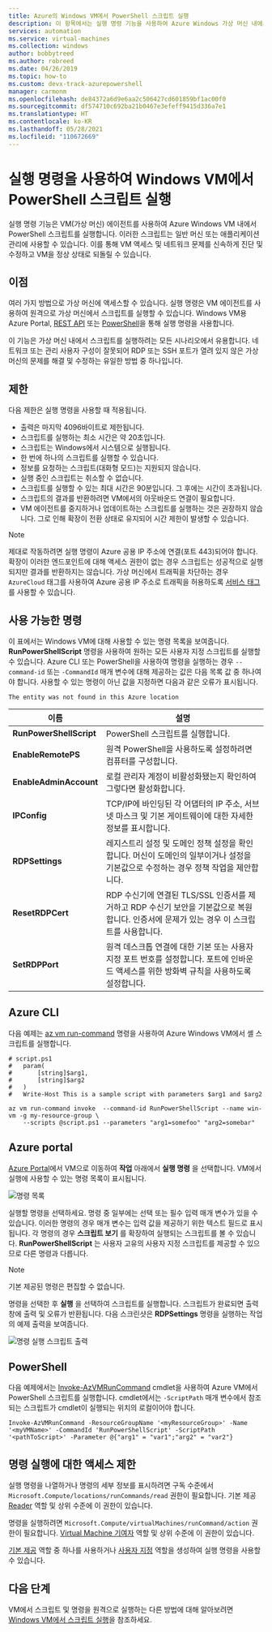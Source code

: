 ```yaml
---
title: Azure의 Windows VM에서 PowerShell 스크립트 실행
description: 이 항목에서는 실행 명령 기능을 사용하여 Azure Windows 가상 머신 내에서 PowerShell 스크립트를 실행하는 방법을 설명합니다.
services: automation
ms.service: virtual-machines
ms.collection: windows
author: bobbytreed
ms.author: robreed
ms.date: 04/26/2019
ms.topic: how-to
ms.custom: devx-track-azurepowershell
manager: carmonm
ms.openlocfilehash: de84372a6d9e6aa2c506427cd601859bf1ac00f0
ms.sourcegitcommit: df574710c692ba21b0467e3efeff9415d336a7e1
ms.translationtype: HT
ms.contentlocale: ko-KR
ms.lasthandoff: 05/28/2021
ms.locfileid: "110672669"
---
```

# <a name="run-powershell-scripts-in-your-windows-vm-by-using-run-command"></a>실행 명령을 사용하여 Windows VM에서 PowerShell 스크립트 실행

실행 명령 기능은 VM(가상 머신) 에이전트를 사용하여 Azure Windows VM 내에서 PowerShell 스크립트를 실행합니다. 이러한 스크립트는 일반 머신 또는 애플리케이션 관리에 사용할 수 있습니다. 이를 통해 VM 액세스 및 네트워크 문제를 신속하게 진단 및 수정하고 VM을 정상 상태로 되돌릴 수 있습니다.



## <a name="benefits"></a>이점

여러 가지 방법으로 가상 머신에 액세스할 수 있습니다. 실행 명령은 VM 에이전트를 사용하여 원격으로 가상 머신에서 스크립트를 실행할 수 있습니다. Windows VM용 Azure Portal, [REST API](/rest/api/compute/virtual%20machines%20run%20commands/runcommand) 또는 [PowerShell](/powershell/module/az.compute/invoke-azvmruncommand)을 통해 실행 명령을 사용합니다.

이 기능은 가상 머신 내에서 스크립트를 실행하려는 모든 시나리오에서 유용합니다. 네트워크 또는 관리 사용자 구성이 잘못되어 RDP 또는 SSH 포트가 열려 있지 않은 가상 머신의 문제를 해결 및 수정하는 유일한 방법 중 하나입니다.

## <a name="restrictions"></a>제한

다음 제한은 실행 명령을 사용할 때 적용됩니다.

* 출력은 마지막 4096바이트로 제한됩니다.
* 스크립트를 실행하는 최소 시간은 약 20초입니다.
* 스크립트는 Windows에서 시스템으로 실행됩니다.
* 한 번에 하나의 스크립트를 실행할 수 있습니다.
* 정보를 요청하는 스크립트(대화형 모드)는 지원되지 않습니다.
* 실행 중인 스크립트는 취소할 수 없습니다.
* 스크립트를 실행할 수 있는 최대 시간은 90분입니다. 그 후에는 시간이 초과됩니다.
* 스크립트의 결과를 반환하려면 VM에서의 아웃바운드 연결이 필요합니다.
* VM 에이전트를 중지하거나 업데이트하는 스크립트를 실행하는 것은 권장하지 않습니다. 그로 인해 확장이 전환 상태로 유지되어 시간 제한이 발생할 수 있습니다.

> [!NOTE]
> 제대로 작동하려면 실행 명령이 Azure 공용 IP 주소에 연결(포트 443)되어야 합니다. 확장이 이러한 엔드포인트에 대해 액세스 권한이 없는 경우 스크립트는 성공적으로 실행되지만 결과를 반환하지는 않습니다. 가상 머신에서 트래픽을 차단하는 경우 `AzureCloud` 태그를 사용하여 Azure 공용 IP 주소로 트래픽을 허용하도록 [서비스 태그](../../virtual-network/network-security-groups-overview.md#service-tags)를 사용할 수 있습니다.

## <a name="available-commands"></a>사용 가능한 명령

이 표에서는 Windows VM에 대해 사용할 수 있는 명령 목록을 보여줍니다. **RunPowerShellScript** 명령을 사용하여 원하는 모든 사용자 지정 스크립트를 실행할 수 있습니다. Azure CLI 또는 PowerShell을 사용하여 명령을 실행하는 경우 `--command-id` 또는 `-CommandId` 매개 변수에 대해 제공하는 값은 다음 목록 값 중 하나여야 합니다. 사용할 수 있는 명령이 아닌 값을 지정하면 다음과 같은 오류가 표시됩니다.

```error
The entity was not found in this Azure location
```

|**이름**|**설명**|
|---|---|
|**RunPowerShellScript**|PowerShell 스크립트를 실행합니다.|
|**EnableRemotePS**|원격 PowerShell을 사용하도록 설정하려면 컴퓨터를 구성합니다.|
|**EnableAdminAccount**|로컬 관리자 계정이 비활성화됐는지 확인하여 그렇다면 활성화합니다.|
|**IPConfig**| TCP/IP에 바인딩된 각 어댑터의 IP 주소, 서브넷 마스크 및 기본 게이트웨이에 대한 자세한 정보를 표시합니다.|
|**RDPSettings**|레지스트리 설정 및 도메인 정책 설정을 확인합니다. 머신이 도메인의 일부이거나 설정을 기본값으로 수정하는 경우 정책 작업을 제안합니다.|
|**ResetRDPCert**|RDP 수신기에 연결된 TLS/SSL 인증서를 제거하고 RDP 수신기 보안을 기본값으로 복원합니다. 인증서에 문제가 있는 경우 이 스크립트를 사용합니다.|
|**SetRDPPort**|원격 데스크톱 연결에 대한 기본 또는 사용자 지정 포트 번호를 설정합니다. 포트에 인바운드 액세스를 위한 방화벽 규칙을 사용하도록 설정합니다.|

## <a name="azure-cli"></a>Azure CLI

다음 예제는 [az vm run-command](/cli/azure/vm/run-command#az_vm_run_command_invoke) 명령을 사용하여 Azure Windows VM에서 셸 스크립트를 실행합니다.

```azurecli-interactive
# script.ps1
#   param(
#       [string]$arg1,
#       [string]$arg2
#   )
#   Write-Host This is a sample script with parameters $arg1 and $arg2

az vm run-command invoke  --command-id RunPowerShellScript --name win-vm -g my-resource-group \
    --scripts @script.ps1 --parameters "arg1=somefoo" "arg2=somebar"
```

## <a name="azure-portal"></a>Azure portal

[Azure Portal](https://portal.azure.com)에서 VM으로 이동하여 **작업** 아래에서 **실행 명령** 을 선택합니다. VM에서 실행에 사용할 수 있는 명령 목록이 표시됩니다.

![명령 목록](./media/run-command/run-command-list.png)

실행할 명령을 선택하세요. 명령 중 일부에는 선택 또는 필수 입력 매개 변수가 있을 수 있습니다. 이러한 명령의 경우 매개 변수는 입력 값을 제공하기 위한 텍스트 필드로 표시됩니다. 각 명령의 경우 **스크립트 보기** 를 확장하여 실행되는 스크립트를 볼 수 있습니다. **RunPowerShellScript** 는 사용자 고유의 사용자 지정 스크립트를 제공할 수 있으므로 다른 명령과 다릅니다.

> [!NOTE]
> 기본 제공된 명령은 편집할 수 없습니다.

명령을 선택한 후 **실행** 을 선택하여 스크립트를 실행합니다. 스크립트가 완료되면 출력 창에 출력 및 오류가 반환됩니다. 다음 스크린샷은 **RDPSettings** 명령을 실행하는 작업의 예제 출력을 보여줍니다.

![명령 실행 스크립트 출력](./media/run-command/run-command-script-output.png)

## <a name="powershell"></a>PowerShell

다음 예제에서는 [Invoke-AzVMRunCommand](/powershell/module/az.compute/invoke-azvmruncommand) cmdlet을 사용하여 Azure VM에서 PowerShell 스크립트를 실행합니다. cmdlet에서는 `-ScriptPath` 매개 변수에서 참조되는 스크립트가 cmdlet이 실행되는 위치의 로컬이어야 합니다.

```azurepowershell-interactive
Invoke-AzVMRunCommand -ResourceGroupName '<myResourceGroup>' -Name '<myVMName>' -CommandId 'RunPowerShellScript' -ScriptPath '<pathToScript>' -Parameter @{"arg1" = "var1";"arg2" = "var2"}
```

## <a name="limiting-access-to-run-command"></a>명령 실행에 대한 액세스 제한

실행 명령을 나열하거나 명령의 세부 정보를 표시하려면 구독 수준에서 `Microsoft.Compute/locations/runCommands/read` 권한이 필요합니다. 기본 제공 [Reader](../../role-based-access-control/built-in-roles.md#reader) 역할 및 상위 수준에 이 권한이 있습니다.

명령을 실행하려면 `Microsoft.Compute/virtualMachines/runCommand/action` 권한이 필요합니다. [Virtual Machine 기여자](../../role-based-access-control/built-in-roles.md#virtual-machine-contributor) 역할 및 상위 수준에 이 권한이 있습니다.

[기본 제공](../../role-based-access-control/built-in-roles.md) 역할 중 하나를 사용하거나 [사용자 지정](../../role-based-access-control/custom-roles.md) 역할을 생성하여 실행 명령을 사용할 수 있습니다.

## <a name="next-steps"></a>다음 단계

VM에서 스크립트 및 명령을 원격으로 실행하는 다른 방법에 대해 알아보려면 [Windows VM에서 스크립트 실행](run-scripts-in-vm.md)을 참조하세요.
